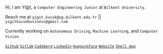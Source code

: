 Hi, I am Yiğit, a ```Computer Engineering Junior``` at ```Bilkent University```.

Reach me at
```yigit.kucuk@ug.bilkent.edu.tr``` || ```yigitkucukbusiness@gmail.com```

Currently working on ```Autonomous Driving```, ```Machine Learning```, and ```Computer Vision```.

[```Github```](https://github.com/yigitkucuk) [```Gitlab```](https://gitlab.com/yigitkucuk) [```Codeberg```](https://codeberg.org/yigitkucuk) [```Linkedin```](https://www.linkedin.com/in/yigit-kucuk/?locale=en_US) [```Huggingface```](https://huggingface.co/yigitkucuk) [```Website```](https://www.yigitkucuk.com/) [```Shell App```](https://shell.yigitkucuk.com/)
